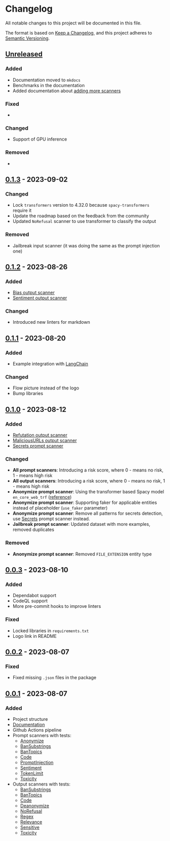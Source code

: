 # Changelog

All notable changes to this project will be documented in this file.

The format is based on [Keep a Changelog](https://keepachangelog.com/en/1.0.0/),
and this project adheres to [Semantic Versioning](https://semver.org/spec/v2.0.0.html).

## [Unreleased]

### Added
- Documentation moved to `mkdocs`
- Benchmarks in the documentation
- Added documentation about [adding more scanners](docs/add_scanner.md)

### Fixed
-

### Changed
- Support of GPU inference

### Removed
-

## [0.1.3] - 2023-09-02

### Changed
- Lock `transformers` version to 4.32.0 because `spacy-transformers` require it
- Update the roadmap based on the feedback from the community
- Updated `NoRefusal` scanner to use transformer to classify the output

### Removed
- Jailbreak input scanner (it was doing the same as the prompt injection one)

## [0.1.2] - 2023-08-26

### Added
- [Bias output scanner](./docs/output_scanners/bias.md)
- [Sentiment output scanner](./docs/output_scanners/sentiment.md)

### Changed
- Introduced new linters for markdown

## [0.1.1] - 2023-08-20

### Added
- Example integration with [LangChain](https://github.com/langchain-ai/langchain)

### Changed
- Flow picture instead of the logo
- Bump libraries

## [0.1.0] - 2023-08-12

### Added
- [Refutation output scanner](./docs/output_scanners/refutation.md)
- [MaliciousURLs output scanner](./docs/output_scanners/malicious_urls.md)
- [Secrets prompt scanner](./docs/input_scanners/secrets.md)

### Changed
- **All prompt scanners**: Introducing a risk score, where 0 - means no risk, 1 - means high risk
- **All output scanners**: Introducing a risk score, where 0 - means no risk, 1 - means high risk
- **Anonymize prompt scanner**: Using the transformer based Spacy model `en_core_web_trf` ([reference](https://microsoft.github.io/presidio/analyzer/nlp_engines/spacy_stanza/))
- **Anonymize prompt scanner**: Supporting faker for applicable entities instead of placeholder (`use_faker` parameter)
- **Anonymize prompt scanner**: Remove all patterns for secrets detection, use [Secrets](docs/input_scanners/secrets.md) prompt scanner instead.
- **Jailbreak prompt scanner**: Updated dataset with more examples, removed duplicates

### Removed
- **Anonymize prompt scanner**: Removed `FILE_EXTENSION` entity type

## [0.0.3] - 2023-08-10

### Added
- Dependabot support
- CodeQL support
- More pre-commit hooks to improve linters

### Fixed
- Locked libraries in `requirements.txt`
- Logo link in README

## [0.0.2] - 2023-08-07

### Fixed

- Fixed missing `.json` files in the package

## [0.0.1] - 2023-08-07

### Added
- Project structure
- [Documentation](./README.md)
- Github Actions pipeline
- Prompt scanners with tests:
  - [Anonymize](./llm_guard/input_scanners/anonymize.py)
  - [BanSubstrings](./llm_guard/input_scanners/ban_substrings.py)
  - [BanTopics](./llm_guard/input_scanners/ban_topics.py)
  - [Code](./llm_guard/input_scanners/code.py)
  - [PromptInjection](./llm_guard/input_scanners/prompt_injection.py)
  - [Sentiment](./llm_guard/input_scanners/sentiment.py)
  - [TokenLimit](./llm_guard/input_scanners/token_limit.py)
  - [Toxicity](./llm_guard/input_scanners/toxicity.py)
- Output scanners with tests:
  - [BanSubstrings](./llm_guard/output_scanners/ban_substrings.py)
  - [BanTopics](./llm_guard/output_scanners/ban_topics.py)
  - [Code](./llm_guard/output_scanners/code.py)
  - [Deanonymize](./llm_guard/output_scanners/deanonymize.py)
  - [NoRefusal](./llm_guard/output_scanners/no_refusal.py)
  - [Regex](./llm_guard/output_scanners/regex.py)
  - [Relevance](./llm_guard/output_scanners/relevance.py)
  - [Sensitive](./llm_guard/output_scanners/sensitive.py)
  - [Toxicity](./llm_guard/output_scanners/toxicity.py)

[Unreleased]: https://github.com/laiyer-ai/llm-guard/commits/main
[0.1.3]: https://github.com/laiyer-ai/llm-guard/releases/tag/v0.1.3
[0.1.2]: https://github.com/laiyer-ai/llm-guard/releases/tag/v0.1.2
[0.1.1]: https://github.com/laiyer-ai/llm-guard/releases/tag/v0.1.1
[0.1.0]: https://github.com/laiyer-ai/llm-guard/releases/tag/v0.1.0
[0.0.3]: https://github.com/laiyer-ai/llm-guard/releases/tag/v0.0.3
[0.0.2]: https://github.com/laiyer-ai/llm-guard/releases/tag/v0.0.2
[0.0.1]: https://github.com/laiyer-ai/llm-guard/releases/tag/v0.0.1
